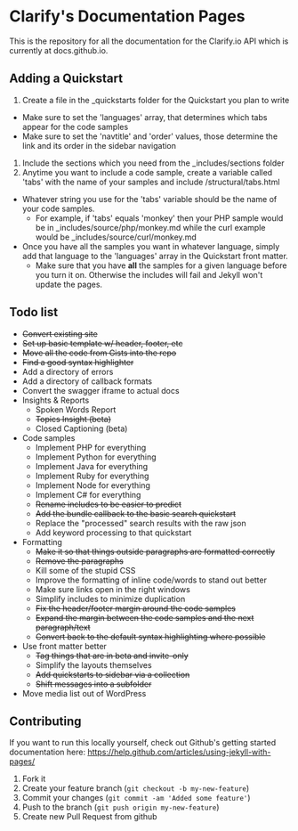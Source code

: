 # Clarify's Documentation Pages

This is the repository for all the documentation for the Clarify.io API which is currently at docs.github.io.

## Adding a Quickstart

1. Create a file in the _quickstarts folder for the Quickstart you plan to write
  * Make sure to set the 'languages' array, that determines which tabs appear for the code samples
  * Make sure to set the 'navtitle' and 'order' values, those determine the link and its order in the sidebar navigation
1. Include the sections which you need from the _includes/sections folder
1. Anytime you want to include a code sample, create a variable called 'tabs' with the name of your samples and include /structural/tabs.html
  * Whatever string you use for the 'tabs' variable should be the name of your code samples.
    * For example, if 'tabs' equals 'monkey' then your PHP sample would be in _includes/source/php/monkey.md while the curl example would be _includes/source/curl/monkey.md
  * Once you have all the samples you want in whatever language, simply add that language to the 'languages' array in the Quickstart front matter.
    * Make sure that you have **all** the samples for a given language before you turn it on. Otherwise the includes will fail and Jekyll won't update the pages.

## Todo list

* ~~Convert existing site~~
* ~~Set up basic template w/ header, footer, etc~~
* ~~Move all the code from Gists into the repo~~
* ~~Find a good syntax highlighter~~
* Add a directory of errors
* Add a directory of callback formats
* Convert the swagger iframe to actual docs
* Insights & Reports
  * Spoken Words Report
  * ~~Topics Insight (beta)~~
  * Closed Captioning (beta)
* Code samples
  * Implement PHP for everything
  * Implement Python for everything
  * Implement Java for everything
  * Implement Ruby for everything
  * Implement Node for everything
  * Implement C# for everything
  * ~~Rename includes to be easier to predict~~
  * ~~Add the bundle callback to the basic search quickstart~~
  * Replace the "processed" search results with the raw json
  * Add keyword processing to that quickstart
* Formatting
  * ~~Make it so that things outside paragraphs are formatted correctly~~
  * ~~Remove the paragraphs~~
  * Kill some of the stupid CSS
  * Improve the formatting of inline code/words to stand out better
  * Make sure links open in the right windows
  * Simplify includes to minimize duplication
  * ~~Fix the header/footer margin around the code samples~~
  * ~~Expand the margin between the code samples and the next paragraph/text~~
  * ~~Convert back to the default syntax highlighting where possible~~
* Use front matter better
  * ~~Tag things that are in beta and invite-only~~
  * Simplify the layouts themselves
  * ~~Add quickstarts to sidebar via a collection~~
  * ~~Shift messages into a subfolder~~
* Move media list out of WordPress

## Contributing

If you want to run this locally yourself, check out Github's getting started documentation here: https://help.github.com/articles/using-jekyll-with-pages/

1. Fork it
2. Create your feature branch (`git checkout -b my-new-feature`)
3. Commit your changes (`git commit -am 'Added some feature'`)
4. Push to the branch (`git push origin my-new-feature`)
5. Create new Pull Request from github
